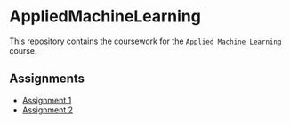 # AppliedMachineLearning
This repository contains the coursework for the `Applied Machine Learning` course.

## Assignments

- [Assignment 1](Assignment_1/Readme.md)
- [Assignment 2](Assignment_2/Readme.md)